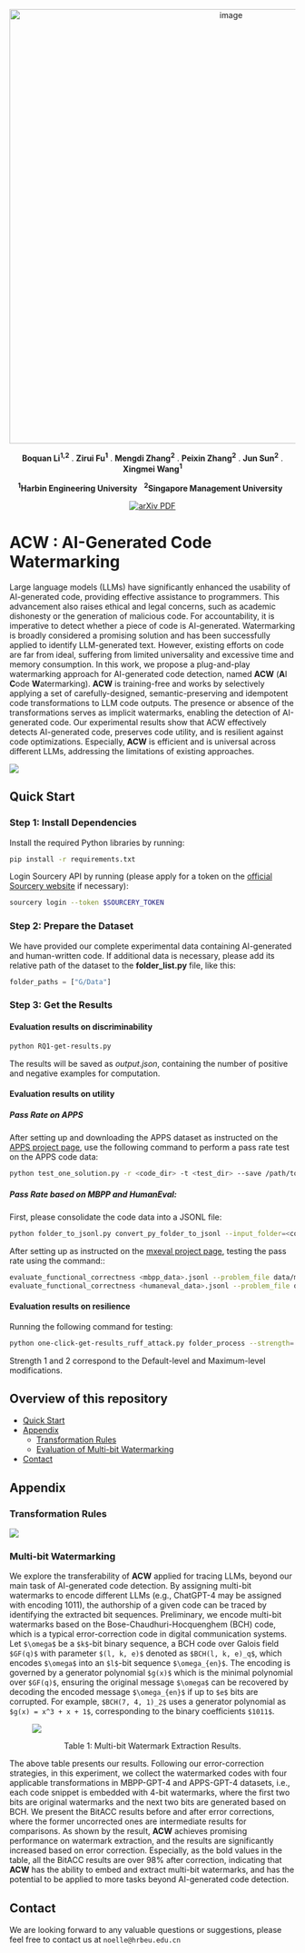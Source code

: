 <p align="center">
     <a href="https://arxiv.org/abs/2402.07518">
<img width="765" alt="image" src="assets/title.png">
     </a>
   <p align="center">
    <a><strong>Boquan Li<sup>1,2</sup></strong></a>
    .
    <a><strong>Zirui Fu<sup>1</sup></strong></a>
    .
    <a><strong>Mengdi Zhang<sup>2</sup></strong></a>
    .
    <a><strong>Peixin Zhang<sup>2</sup></strong></a>
    .
    <a><strong>Jun Sun<sup>2</sup></strong></a>
    .
    <a><strong>Xingmei Wang<sup>1</sup></strong></a>
   
    
<p align="center">
    <strong><sup>1</sup>Harbin Engineering University</strong> &nbsp;
    <strong><sup>2</sup>Singapore Management University</strong> &nbsp;
<p align="center">
    <a href='https://arxiv.org/abs/2402.07518'>
      <img src='https://img.shields.io/badge/arXiv-PDF-green?style=flat&logo=arXiv&logoColor=green' alt='arXiv PDF'>
         </a>
  

# ACW : AI-Generated Code Watermarking  <a id="acw"></a>
Large language models (LLMs) have significantly enhanced the usability of 
AI-generated code, providing effective assistance to programmers.
This advancement also raises ethical and legal concerns, 
such as academic dishonesty or the generation of malicious code.
For accountability, it is imperative to detect whether a piece of code is AI-generated.
Watermarking is broadly considered a promising solution and has been successfully applied to identify LLM-generated text. 
However, existing efforts on code are far from ideal, 
suffering from limited universality and excessive time and memory consumption.
In this work, we propose a plug-and-play watermarking approach for AI-generated code detection, 
named **ACW** (**A**I **C**ode **W**atermarking).
**ACW** is training-free and works by selectively applying a set of carefully-designed, 
semantic-preserving and idempotent code transformations to LLM code outputs.
The presence or absence of the transformations serves as implicit watermarks, 
enabling the detection of AI-generated code.
Our experimental results show that ACW effectively detects AI-generated code, 
preserves code utility, and is resilient against code optimizations.
Especially, **ACW** is efficient and is universal across different LLMs, 
addressing the limitations of existing approaches.

<img src="assets/Overview.png">

</p>

## Quick Start

### Step 1: Install Dependencies

Install the required Python libraries by running:

```bash
pip install -r requirements.txt
```

Login Sourcery API by running (please apply for a token on the [official Sourcery website](https://docs.sourcery.ai/Coding-Assistant/Guides/Getting-Started/CI/) if necessary):

```bash
sourcery login --token $SOURCERY_TOKEN
```

### Step 2: Prepare the Dataset

We have provided our complete experimental data containing AI-generated and human-written code.
If additional data is necessary, please add its relative path of the dataset to the  **folder_list.py** file, like this:

```python
folder_paths = ["G/Data"]
```

### Step 3: Get the Results

#### Evaluation results on discriminability

```bash
python RQ1-get-results.py
```

The results will be saved as _output.json_, containing the number of positive and negative examples for computation.

#### Evaluation results on utility

##### Pass Rate on APPS

After setting up and downloading the APPS dataset as instructed on the [APPS project page](https://github.com/hendrycks/apps), 
use the following command to perform a pass rate test on the APPS code data:

```bash
python test_one_solution.py -r <code_dir> -t <test_dir> --save /path/to/save_dir --print_results
```

##### Pass Rate based on MBPP and HumanEval:

First, please consolidate the code data into a JSONL file:

```bash
python folder_to_jsonl.py convert_py_folder_to_jsonl --input_folder=<code_dir>
```

After setting up as instructed on the [mxeval project page](https://github.com/amazon-science/mxeval), 
testing the pass rate using the command::

```bash
evaluate_functional_correctness <mbpp_data>.jsonl --problem_file data/mbxp/mbpp_release_v1.jsonl
evaluate_functional_correctness <humaneval_data>.jsonl --problem_file data/multilingual_humaneval/HumanEval.jsonl
```

#### Evaluation results on resilience

Running the following command for testing:

```bash
python one-click-get-results_ruff_attack.py folder_process --strength= <1 or 2>
```

Strength 1 and 2 correspond to the Default-level and Maximum-level modifications.

## Overview of this repository

- [Quick Start](#quick-start)
- [Appendix](#appendix)
    - [Transformation Rules](#transformation-rules-of-acw)
    - [Evaluation of Multi-bit Watermarking](#evaluation-results-of-multi-bit-watermarking)
- [Contact](#contact)

## Appendix

### Transformation Rules

<img src="assets/rules.png">

### Multi-bit Watermarking

We explore the transferability of **ACW** applied for tracing LLMs, beyond our main task of AI-generated code detection.
By assigning multi-bit watermarks to encode different LLMs (e.g., ChatGPT-4 may be assigned with encoding $1011$), the authorship of a given code can be traced by identifying the extracted bit sequences.
Preliminary, we encode multi-bit watermarks based on the Bose-Chaudhuri-Hocquenghem (BCH) code, which is a typical error-correction code in digital communication systems.
Let `$\omega$` be a `$k$`-bit binary sequence, a BCH code over Galois field `$GF(q)$` with parameter `$(l, k, e)$` denoted as `$BCH(l, k, e)_q$`, which encodes `$\omega$` into an `$l$`-bit sequence `$\omega_{en}$`.
The encoding is governed by a generator polynomial `$g(x)$` which is the minimal polynomial over `$GF(q)$`, ensuring the original message `$\omega$` can be recovered by decoding the encoded message `$\omega_{en}$` if up to `$e$` bits are corrupted.
For example, `$BCH(7, 4, 1)_2$` uses a generator polynomial as `$g(x) = x^3 + x + 1$`, corresponding to the binary coefficients `$1011$`.

<figure>
<img src="assets/result.png">
</figure>


<div align="center">

Table 1: Multi-bit Watermark Extraction Results.

</div>

The above table presents our results.
Following our error-correction strategies, 
in this experiment, we collect the watermarked codes with four applicable transformations in MBPP-GPT-4 and APPS-GPT-4 datasets, 
i.e., each code snippet is embedded with 4-bit watermarks, 
where the first two bits are original watermarks and the next two bits are generated based on BCH.
We present the BitACC results before and after error corrections, 
where the former uncorrected ones are intermediate results for comparisons.
As shown by the result, **ACW** achieves promising performance on watermark extraction, 
and the results are significantly increased based on error correction.
Especially, as the bold values in the table, all the BitACC results are over 98\% after correction, 
indicating that **ACW** has the ability to embed and extract multi-bit watermarks, 
and has the potential to be applied to more tasks beyond AI-generated code detection. 

## Contact
We are looking forward to any valuable questions or suggestions, please feel free to contact us at ```noelle@hrbeu.edu.cn```
